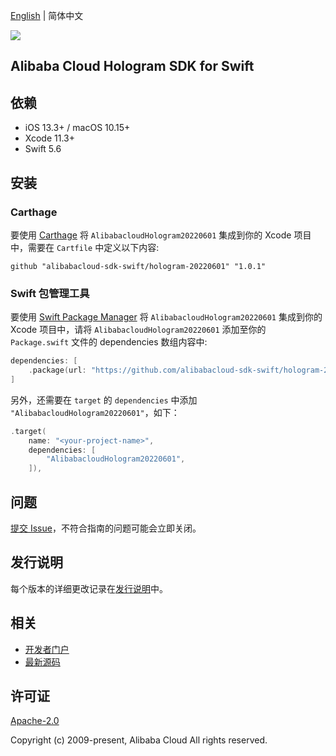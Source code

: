 [English](README.md) | 简体中文

![](https://aliyunsdk-pages.alicdn.com/icons/AlibabaCloud.svg)

## Alibaba Cloud Hologram SDK for Swift

## 依赖

- iOS 13.3+ / macOS 10.15+
- Xcode 11.3+
- Swift 5.6

## 安装

### Carthage

要使用 [Carthage](https://github.com/Carthage/Carthage) 将 `AlibabacloudHologram20220601` 集成到你的 Xcode 项目中，需要在 `Cartfile` 中定义以下内容:

```ogdl
github "alibabacloud-sdk-swift/hologram-20220601" "1.0.1"
```

### Swift 包管理工具

要使用 [Swift Package Manager](https://swift.org/package-manager/) 将 `AlibabacloudHologram20220601` 集成到你的 Xcode 项目中，请将 `AlibabacloudHologram20220601` 添加至你的 `Package.swift` 文件的 dependencies 数组内容中:

```swift
dependencies: [
    .package(url: "https://github.com/alibabacloud-sdk-swift/hologram-20220601.git", from: "1.0.1")
]
```

另外，还需要在 `target` 的 `dependencies` 中添加 `"AlibabacloudHologram20220601"`，如下：

```swift
.target(
    name: "<your-project-name>",
    dependencies: [
        "AlibabacloudHologram20220601",
    ]),
```

## 问题

[提交 Issue](https://github.com/alibabacloud-sdk-swift/hologram-20220601/issues/new)，不符合指南的问题可能会立即关闭。

## 发行说明

每个版本的详细更改记录在[发行说明](./ChangeLog.txt)中。

## 相关

* [开发者门户](https://next.api.aliyun.com/home)
* [最新源码](https://github.com/alibabacloud-sdk-swift/hologram-20220601)

## 许可证

[Apache-2.0](http://www.apache.org/licenses/LICENSE-2.0)

Copyright (c) 2009-present, Alibaba Cloud All rights reserved.

